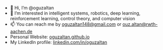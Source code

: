 - 👋 Hi, I’m @oguzaltan
- 👀 I’m interested in intelligent systems, robotics, deep learning, reinforcement learning, control theory, and computer vision
- 📫 You can reach me by oguzaltan148@gmail.com or ouz.altan@rwth-aachen.de
- Personal Website: [oguzaltan.github.io](https://oguzaltan.github.io/)
- My LinkedIn profile: [linkedin.com/in/oguzaltan](linkedin.com/in/oguzaltan)
